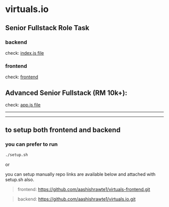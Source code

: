 # virtuals.io
## Senior Fullstack Role Task

### backend

check: [index.js file](https://github.com/aashishrawte1/virtuals.io/blob/main/index.js)

### frontend

check: [frontend](https://github.com/aashishrawte1/virtuals-frontend.git)



## Advanced Senior Fullstack (RM 10k+):

check: [app.js file](https://github.com/aashishrawte1/virtuals.io/blob/main/app.js)

--------------------------------------------------------------------------------------------
--------------------------------------------------------------------------------------------

## to setup both frontend and backend
### you can prefer to run 

```bash
./setup.sh
```

or 

you can setup manually repo links are available below and attached with setup.sh also.

> frontend: https://github.com/aashishrawte1/virtuals-frontend.git

> backend: https://github.com/aashishrawte1/virtuals.io.git